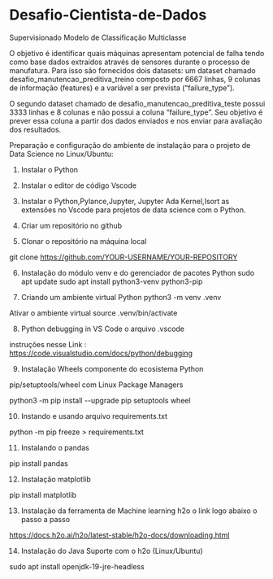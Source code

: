 # Desafio-Cientista-de-Dados
Supervisionado Modelo de Classificação Multiclasse

O objetivo é identificar quais máquinas apresentam potencial de falha tendo como base dados extraídos através de sensores durante o processo de manufatura. Para isso são fornecidos dois datasets: um dataset chamado desafio_manutencao_preditiva_treino composto por 6667 linhas, 9 colunas de informação (features) e a variável a ser prevista (“failure_type”). 

O segundo dataset chamado de desafio_manutencao_preditiva_teste possui 3333 linhas e 8 colunas e não possui a coluna “failure_type”. Seu objetivo é prever essa coluna a partir dos dados enviados e nos enviar para avaliação dos resultados.

Preparação e configuração do ambiente de instalação para o projeto de Data Science no Linux/Ubuntu:

1. Instalar o Python

2. Instalar o editor de código Vscode 

3. Instalar o Python,Pylance,Jupyter, Jupyter Ada Kernel,Isort  as extensões no Vscode para projetos de data science com o Python.

4. Criar um repositório no github

5. Clonar o repositório na máquina local

 git clone https://github.com/YOUR-USERNAME/YOUR-REPOSITORY

6. Instalação do módulo venv e do gerenciador de pacotes Python
sudo apt update 
sudo apt install python3-venv python3-pip

7. Criando um ambiente virtual Python 
python3 -m venv .venv

Ativar o ambiente virtual
source .venv/bin/activate 

8. Python debugging in VS Code o arquivo .vscode

instruções nesse Link : https://code.visualstudio.com/docs/python/debugging

9. Instalação Wheels componente do ecosistema Python 

pip/setuptools/wheel com Linux Package Managers

python3 -m pip install --upgrade pip setuptools wheel

10. Instando e usando arquivo requirements.txt

python -m pip freeze > requirements.txt

11. Instalando o pandas 

pip install pandas 

12. Instalação matplotlib 

pip install matplotlib


13. Instalação da ferramenta de Machine learning h2o o link logo abaixo o passo a passo

https://docs.h2o.ai/h2o/latest-stable/h2o-docs/downloading.html

14. Instalação do Java Suporte com o h2o (Linux/Ubuntu)

sudo apt install openjdk-19-jre-headless



